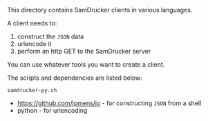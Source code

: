 This directory contains SamDrucker clients in various languages.

A client needs to:

1. construct the `JSON` data
1. urlencode it
1. perform an http GET to the SamDrucker server

You can use whatever tools you want to create a client.

The scripts and dependencies are listed below:

`samdrucker-py.sh`

* https://github.com/jpmens/jo - for constructing `JSON` from a shell
* python - for urlencoding

